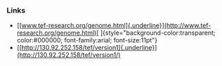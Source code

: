 ### Links

-   [[www.tef-research.org/genome.html]{.underline}](http://www.tef-research.org/genome.html)[
    ]{style="background-color:transparent; color:#000000; font-family:arial; font-size:11pt"}
-   [[http://130.92.252.158/tef/version1]{.underline}](http://130.92.252.158/tef/version1/)
